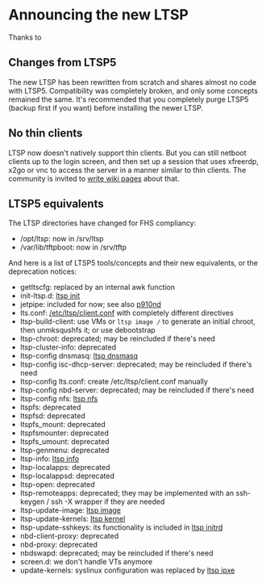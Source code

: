 # Announcing the new LTSP

Thanks to


## Changes from LTSP5

The new LTSP has been rewritten from scratch and shares almost no code with
LTSP5. Compatibility was completely broken, and only some concepts remained
the same. It's recommended that you completely purge LTSP5 (backup first if
you want) before installing the newer LTSP.

## No thin clients
LTSP now doesn't natively support thin clients. But you can still netboot
clients up to the login screen, and then set up a session that uses xfreerdp,
x2go or vnc to access the server in a manner similar to thin clients. The
community is invited to
[write wiki pages](https://github.com/ltsp/community/wiki) about that.

## LTSP5 equivalents
The LTSP directories have changed for FHS compliancy:
 * /opt/ltsp: now in /srv/ltsp
 * /var/lib/tftpboot: now in /srv/tftp

And here is a list of LTSP5 tools/concepts and their new equivalents, or the
deprecation notices:
 * getltscfg: replaced by an internal awk function
 * init-ltsp.d: [ltsp init](https://github.com/ltsp/ltsp/blob/master/man/ltsp-client.conf.5.md)
 * jetpipe: included for now; see also [p910nd](https://manpages.debian.org/p910nd)
 * lts.conf: [/etc/ltsp/client.conf](https://github.com/ltsp/ltsp/blob/master/man/ltsp-client.conf.5.md) with completely different directives
 * ltsp-build-client: use VMs or `ltsp image /` to generate an initial chroot,
   then unmksqushfs it; or use debootstrap
 * ltsp-chroot: deprecated; may be reincluded if there's need
 * ltsp-cluster-info: deprecated
 * ltsp-config dnsmasq: [ltsp dnsmasq](https://github.com/ltsp/ltsp/blob/master/man/ltsp-dnsmasq.8.md)
 * ltsp-config isc-dhcp-server: deprecated; may be reincluded if there's need
 * ltsp-config lts.conf: create /etc/ltsp/client.conf manually
 * ltsp-config nbd-server: deprecated; may be reincluded if there's need
 * ltsp-config nfs: [ltsp nfs](https://github.com/ltsp/ltsp/blob/master/man/ltsp-nfs.8.md)
 * ltspfs: deprecated
 * ltspfsd: deprecated
 * ltspfs_mount: deprecated
 * ltspfsmounter: deprecated
 * ltspfs_umount: deprecated
 * ltsp-genmenu: deprecated
 * ltsp-info: [ltsp info](https://github.com/ltsp/ltsp/blob/master/man/ltsp-info.8.md)
 * ltsp-localapps: deprecated
 * ltsp-localappsd: deprecated
 * ltsp-open: deprecated
 * ltsp-remoteapps: deprecated; they may be implemented with an ssh-keygen /
   ssh -X wrapper if they are needed
 * ltsp-update-image: [ltsp image](https://github.com/ltsp/ltsp/blob/master/man/ltsp-image.8.md)
 * ltsp-update-kernels: [ltsp kernel](https://github.com/ltsp/ltsp/blob/master/man/ltsp-kernel.8.md)
 * ltsp-update-sshkeys: its functionality is included in [ltsp initrd](https://github.com/ltsp/ltsp/blob/master/man/ltsp-initrd.8.md)
 * nbd-client-proxy: deprecated
 * nbd-proxy: deprecated
 * nbdswapd: deprecated; may be reincluded if there's need
 * screen.d: we don't handle VTs anymore
 * update-kernels: syslinux configuration was replaced by [ltsp ipxe](https://github.com/ltsp/ltsp/blob/master/man/ltsp-ipxe.8.md)
